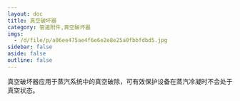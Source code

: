 ```yaml
---
layout: doc
title: 真空破坏器
category: 管道附件,真空破坏器
imgs:
  - /d/file/p/a06ee475ae4f6e6e2e8e25a0fbbfdbd5.jpg
sidebar: false
aside: false
outline: false
---
```


真空破坏器应用于蒸汽系统中的真空破除，可有效保护设备在蒸汽冷凝时不会处于真空状态。

<AllProducts category="管道附件,真空破坏器" />
